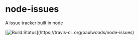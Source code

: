 node-issues
===========

A issue tracker built in node

[![Build Status](https://travis-ci.org/paulwoods/node-issues.png)](https://travis-ci.
org/paulwoods/node-issues)

